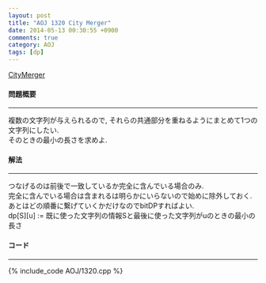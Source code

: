 ```yaml
---
layout: post
title: "AOJ 1320 City Merger"
date: 2014-05-13 00:30:55 +0900
comments: true
category: AOJ
tags: [dp]
---
```


[CityMerger](http://judge.u-aizu.ac.jp/onlinejudge/description.jsp?id=1320)

#### 問題概要

****

複数の文字列が与えられるので, それらの共通部分を重ねるようにまとめて1つの文字列にしたい.  
そのときの最小の長さを求めよ.  

#### 解法

****

つなげるのは前後で一致しているか完全に含んでいる場合のみ.  
完全に含んでいる場合は含まれるは明らかにいらないので始めに除外しておく.  
あとはどの順番に繋げていくかだけなのでbitDPすればよい.  
dp[S][u] := 既に使った文字列の情報Sと最後に使った文字列がuのときの最小の長さ


#### コード

****

{% include_code AOJ/1320.cpp %}
